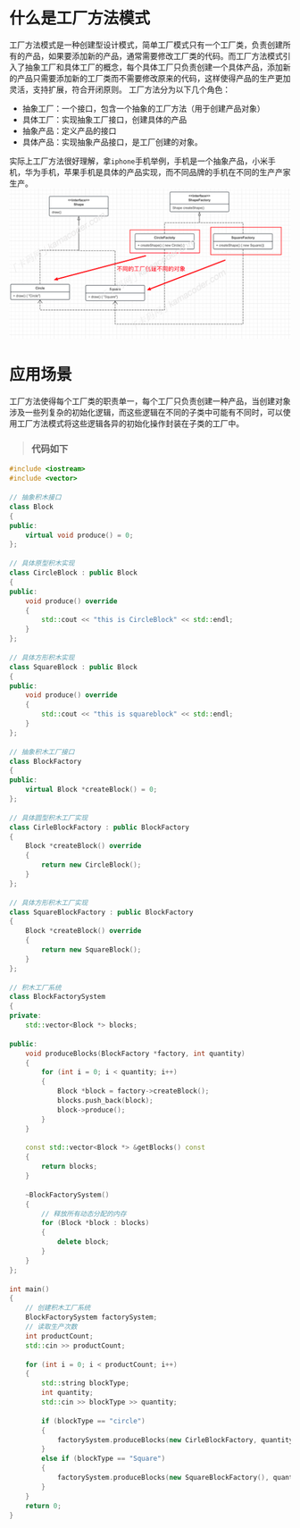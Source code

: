 # 什么是工厂方法模式
工厂方法模式是一种创建型设计模式，简单工厂模式只有一个工厂类，负责创建所有的产品，如果要添加新的产品，通常需要修改工厂类的代码。而工厂方法模式引入了抽象工厂和具体工厂的概念，每个具体工厂只负责创建一个具体产品，添加新的产品只需要添加新的工厂类而不需要修改原来的代码，这样使得产品的生产更加灵活，支持扩展，符合开闭原则。
工厂方法分为以下几个角色：
- 抽象工厂：一个接口，包含一个抽象的工厂方法（用于创建产品对象）
- 具体工厂：实现抽象工厂接口，创建具体的产品
- 抽象产品：定义产品的接口
- 具体产品：实现抽象产品接口，是工厂创建的对象。

实际上工厂方法很好理解，拿`iphone`手机举例，手机是一个抽象产品，小米手机，华为手机，苹果手机是具体的产品实现，而不同品牌的手机在不同的生产产家生产。
![alt text](image.png)

# 应用场景
工厂方法使得每个工厂类的职责单一，每个工厂只负责创建一种产品，当创建对象涉及一些列复杂的初始化逻辑，而这些逻辑在不同的子类中可能有不同时，可以使用工厂方法模式将这些逻辑各异的初始化操作封装在子类的工厂中。

> ### 代码如下 
``` cpp
#include <iostream>
#include <vector>

// 抽象积木接口
class Block
{
public:
    virtual void produce() = 0;
};

// 具体原型积木实现
class CircleBlock : public Block
{
public:
    void produce() override
    {
        std::cout << "this is CircleBlock" << std::endl;
    }
};

// 具体方形积木实现
class SquareBlock : public Block
{
public:
    void produce() override
    {
        std::cout << "this is squareblock" << std::endl;
    }
};

// 抽象积木工厂接口
class BlockFactory
{
public:
    virtual Block *createBlock() = 0;
};

// 具体圆型积木工厂实现
class CirleBlockFactory : public BlockFactory
{
    Block *createBlock() override
    {
        return new CircleBlock();
    }
};

// 具体方形积木工厂实现
class SquareBlockFactory : public BlockFactory
{
    Block *createBlock() override
    {
        return new SquareBlock();
    }
};

// 积木工厂系统
class BlockFactorySystem
{
private:
    std::vector<Block *> blocks;

public:
    void produceBlocks(BlockFactory *factory, int quantity)
    {
        for (int i = 0; i < quantity; i++)
        {
            Block *block = factory->createBlock();
            blocks.push_back(block);
            block->produce();
        }
    }

    const std::vector<Block *> &getBlocks() const
    {
        return blocks;
    }

    ~BlockFactorySystem()
    {
        // 释放所有动态分配的内存
        for (Block *block : blocks)
        {
            delete block;
        }
    }
};

int main()
{
    // 创建积木工厂系统
    BlockFactorySystem factorySystem;
    // 读取生产次数
    int productCount;
    std::cin >> productCount;

    for (int i = 0; i < productCount; i++)
    {
        std::string blockType;
        int quantity;
        std::cin >> blockType >> quantity;

        if (blockType == "circle")
        {
            factorySystem.produceBlocks(new CirleBlockFactory, quantity);
        }
        else if (blockType == "Square")
        {
            factorySystem.produceBlocks(new SquareBlockFactory(), quantity);
        }
    }
    return 0;
}
```